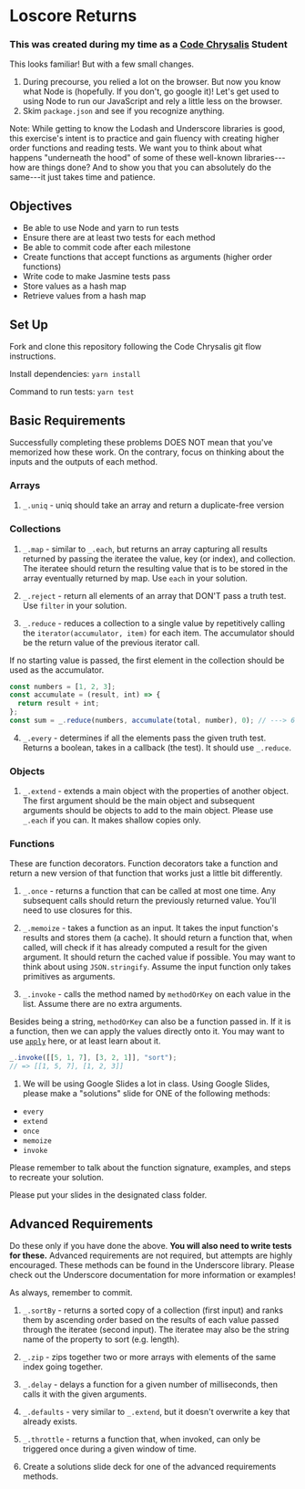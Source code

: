 # Loscore Returns
### This was created during my time as a [Code Chrysalis](https://codechrysalis.io) Student

This looks familiar! But with a few small changes.

1.  During precourse, you relied a lot on the browser. But now you know what Node is (hopefully. If you don't, go google it)! Let's get used to using Node to run our JavaScript and rely a little less on the browser.
1.  Skim `package.json` and see if you recognize anything.

Note: While getting to know the Lodash and Underscore libraries is good, this exercise's intent is to practice and gain fluency with creating higher order functions and reading tests. We want you to think about what happens "underneath the hood" of some of these well-known libraries---how are things done? And to show you that you can absolutely do the same---it just takes time and patience.

## Objectives

* Be able to use Node and yarn to run tests
* Ensure there are at least two tests for each method
* Be able to commit code after each milestone
* Create functions that accept functions as arguments (higher order functions)
* Write code to make Jasmine tests pass
* Store values as a hash map
* Retrieve values from a hash map

## Set Up

Fork and clone this repository following the Code Chrysalis git flow instructions.

Install dependencies: `yarn install`

Command to run tests: `yarn test`

## Basic Requirements

Successfully completing these problems DOES NOT mean that you've memorized how these work. On the contrary, focus on thinking about the inputs and the outputs of each method.

### Arrays

1.  `_.uniq` - uniq should take an array and return a duplicate-free version

### Collections

1.  `_.map` - similar to `_.each`, but returns an array capturing all results returned by passing the iteratee the value, key (or index), and collection. The iteratee should return the resulting value that is to be stored in the array eventually returned by map. Use `each` in your solution.

1.  `_.reject` - return all elements of an array that DON'T pass a truth test. Use `filter` in your solution.

1.  `_.reduce` - reduces a collection to a single value by repetitively calling the `iterator(accumulator, item)` for each item. The accumulator should be the return value of the previous iterator call.

If no starting value is passed, the first element in the collection should be used as the accumulator.

```js
const numbers = [1, 2, 3];
const accumulate = (result, int) => {
  return result + int;
};
const sum = _.reduce(numbers, accumulate(total, number), 0); // ---> 6
```

4.  `_.every` - determines if all the elements pass the given truth test. Returns a boolean, takes in a callback (the test). It should use `_.reduce`.

### Objects

1.  `_.extend` - extends a main object with the properties of another object. The first argument should be the main object and subsequent arguments should be objects to add to the main object. Please use `_.each` if you can. It makes shallow copies only.

### Functions

These are function decorators. Function decorators take a function and return a new version of that function that works just a little bit differently.

1.  `_.once` - returns a function that can be called at most one time. Any subsequent calls should return the previously returned value. You'll need to use closures for this.

1.  `_.memoize` - takes a function as an input. It takes the input function's results and stores them (a cache). It should return a function that, when called, will check if it has already computed a result for the given argument. It should return the cached value if possible. You may want to think about using `JSON.stringify`. Assume the input function only takes primitives as arguments.

1.  `_.invoke` - calls the method named by `methodOrKey` on each value in the list. Assume there are no extra arguments.

Besides being a string, `methodOrKey` can also be a function passed in. If it is a function, then we can apply the values directly onto it. You may want to use [`apply`](http://lmgtfy.com/?q=apply+avascript) here, or at least learn about it.

```js
_.invoke([[5, 1, 7], [3, 2, 1]], "sort");
// => [[1, 5, 7], [1, 2, 3]]
```

1.  We will be using Google Slides a lot in class. Using Google Slides, please make a "solutions" slide for ONE of the following methods:

* `every`
* `extend`
* `once`
* `memoize`
* `invoke`

Please remember to talk about the function signature, examples, and steps to recreate your solution.

Please put your slides in the designated class folder.

## Advanced Requirements

Do these only if you have done the above. **You will also need to write tests for these.** Advanced requirements are not required, but attempts are highly encouraged. These methods can be found in the Underscore library. Please check out the Underscore documentation for more information or examples!

As always, remember to commit.

1.  `_.sortBy` - returns a sorted copy of a collection (first input) and ranks them by ascending order based on the results of each value passed through the iteratee (second input). The iteratee may also be the string name of the property to sort (e.g. length).

1.  `_.zip` - zips together two or more arrays with elements of the same index going together.

1.  `_.delay` - delays a function for a given number of milliseconds, then calls it with the given arguments.

1.  `_.defaults` - very similar to `_.extend`, but it doesn't overwrite a key that already exists.

1.  `_.throttle` - returns a function that, when invoked, can only be triggered once during a given window of time.

1.  Create a solutions slide deck for one of the advanced requirements methods.
